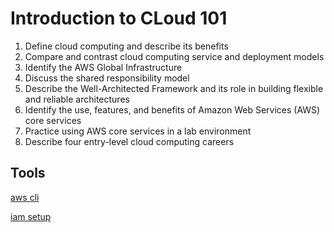 # Introduction to CLoud 101

1. Define cloud computing and describe its benefits
2. Compare and contrast cloud computing service and deployment models
3. Identify the AWS Global Infrastructure
4. Discuss the shared responsibility model
5. Describe the Well-Architected Framework and its role in building flexible and reliable architectures
6. Identify the use, features, and benefits of Amazon Web Services (AWS) core services
7. Practice using AWS core services in a lab environment
8. Describe four entry-level cloud computing careers

## Tools

[aws cli](https://awscli.amazonaws.com/v2/documentation/api/latest/index.html)

[iam setup](https://docs.aws.amazon.com/cli/latest/userguide/cli-configure-sso.html)
